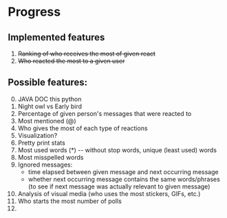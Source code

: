 # Progress

## Implemented features
1. ~~Ranking of who receives the most of given react~~
2. ~~Who reacted the most to a given user~~





## Possible features:
0. JAVA DOC this python
1. Night owl vs Early bird
2. Percentage of given person's messages that were reacted to
3. Most mentioned (@)
4. Who gives the most of each type of reactions
5. Visualization?
6. Pretty print stats
7. Most used words (*) -- without stop words, unique (least used) words
8. Most misspelled words
9. Ignored messages: 
   * time elapsed between given message and next occurring message
   * whether next occurring message contains the same words/phrases (to see if next message was actually relevant to given message)
10. Analysis of visual media (who uses the most stickers, GIFs, etc.)
11. Who starts the most number of polls
12. 
